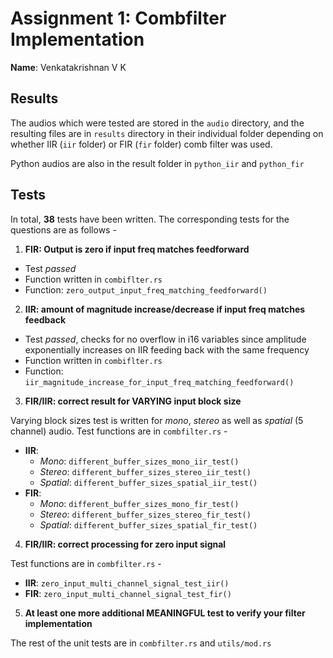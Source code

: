 # Assignment 1: Combfilter Implementation

**Name**: Venkatakrishnan V K

## Results
The audios which were tested are stored in the `audio` directory, and the resulting files are in `results` directory in their individual folder depending on whether IIR (`iir` folder) or FIR (`fir` folder) comb filter was used.

Python audios are also in the result folder in `python_iir` and `python_fir`

## Tests

In total, **38** tests have been written. The corresponding tests for the questions are as follows -
1. **FIR: Output is zero if input freq matches feedforward**
- Test *passed*
- Function written in `combiflter.rs`
- Function: `zero_output_input_freq_matching_feedforward()`


2. **IIR: amount of magnitude increase/decrease if input freq matches feedback**
- Test *passed*, checks for no overflow in i16 variables since amplitude exponentially increases on IIR feeding back with the same frequency
- Function written in `combiflter.rs`
- Function: `iir_magnitude_increase_for_input_freq_matching_feedforward()`


3. **FIR/IIR: correct result for VARYING input block size**

Varying block sizes test is written for *mono*, *stereo* as well as *spatial* (5 channel) audio. Test functions are in `combfilter.rs` -
- **IIR**: 
    - *Mono*: `different_buffer_sizes_mono_iir_test()`
    - *Stereo*: `different_buffer_sizes_stereo_iir_test()`
    - *Spatial*: `different_buffer_sizes_spatial_iir_test()`
- **FIR**: 
    - *Mono*: `different_buffer_sizes_mono_fir_test()`
    - *Stereo*: `different_buffer_sizes_stereo_fir_test()`
    - *Spatial*: `different_buffer_sizes_spatial_fir_test()`

4. **FIR/IIR: correct processing for zero input signal**

Test functions are in `combfilter.rs` -
- **IIR**: `zero_input_multi_channel_signal_test_iir()`
- **FIR**: `zero_input_multi_channel_signal_test_fir()`

5. **At least one more additional MEANINGFUL test to verify your filter implementation**

The rest of the unit tests are in `combfilter.rs` and `utils/mod.rs`